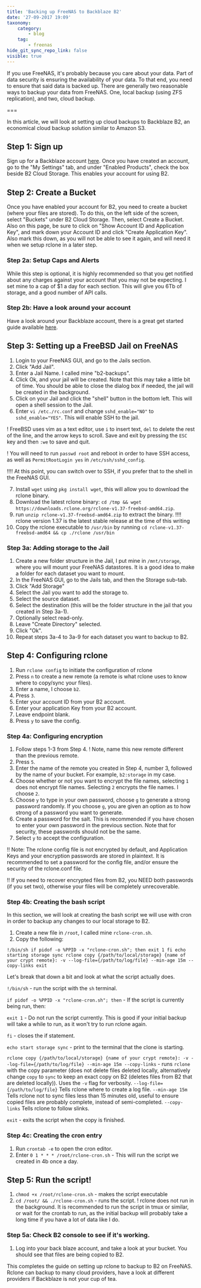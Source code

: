 ```yaml
---
title: 'Backing up FreeNAS to Backblaze B2'
date: '27-09-2017 19:09'
taxonomy:
    category:
        - blog
    tag:
        - freenas
hide_git_sync_repo_link: false
visible: true
---
```


If you use FreeNAS, it's probably because you care about your data. Part of data security is ensuring the availability of your data. To that end, you need to ensure that said data is backed up. There are generally two reasonable ways to backup your data from FreeNAS. One, local backup (using ZFS replication), and two, cloud backup.

===

In this article, we will look at setting up cloud backups to Backblaze B2, an economical cloud backup solution similar to Amazon S3.

## Step 1: Sign up

Sign up for a Backblaze account [here](https://www.backblaze.com/b2/sign-up.html). Once you have created an account, go to the "My Settings" tab, and under "Enabled Products", check the box beside B2 Cloud Storage. This enables your account for using B2.

## Step 2: Create a Bucket

Once you have enabled your account for B2, you need to create a bucket (where your files are stored). To do this, on the left side of the screen, select "Buckets" under B2 Cloud Storage. Then, select Create a Bucket. Also on this page, be sure to click on "Show Account ID and Application Key", and mark down your Account ID and click "Create Application Key". Also mark this down, as you will not be able to see it again, and will need it when we setup rclone in a later step.

### Step 2a: Setup Caps and Alerts

While this step is optional, it is highly recommended so that you get notified about any charges against your account that you may not be expecting. I set mine to a cap of $1 a day for each section. This will give you 6Tb of storage, and a good number of API calls.

### Step 2b: Have a look around your account

Have a look around your Backblaze account, there is a great get started guide available [here](https://www.backblaze.com/b2/docs/).

## Step 3: Setting up a FreeBSD Jail on FreeNAS

1. Login to your FreeNAS GUI, and go to the Jails section.
2. Click "Add Jail".
3. Enter a Jail Name. I called mine "b2-backups".
4. Click Ok, and your jail will be created. Note that this may take a little bit of time. You should be able to close the dialog box if needed, the jail will be created in the background.
5. Click on your Jail and click the "shell" button in the bottom left. This will open a shell session to the Jail.
6. Enter `vi /etc./rc.conf` and change `sshd_enable="NO"` to `sshd_enable="YES"`. This will enable SSH to the jail.

! FreeBSD uses vim as a text editor, use `i` to insert text, `del` to delete the rest of the line, and the arrow keys to scroll. Save and exit by pressing the `ESC` key and then `:we` to save and quit.

! You will need to run `passwd root` and reboot in order to have SSH access, as well as `PermitRootLogin yes` in `/etc/ssh/sshd_config`.

!!!! At this point, you can switch over to SSH, if you prefer that to the shell in the FreeNAS GUI.

7. Install `wget` using `pkg install wget`, this will allow you to download the rclone binary.
8. Download the latest rclone binary: `cd /tmp && wget https://downloads.rclone.org/rclone-v1.37-freebsd-amd64.zip`.
9. run `unzip rclone-v1.37-freebsd-amd64.zip` to extract the binary.
!!!! rclone version 1.37 is the latest stable release at the time of this writing
10. Copy the rclone executable to `/usr/bin` by running `cd rclone-v1.37-freebsd-amd64 && cp ./rclone /usr/bin`

### Step 3a: Adding storage to the Jail

1. Create a new folder structure in the Jail, I put mine in `/mnt/storage`, where you will mount your FreeNAS datastores. It is a good idea to make a folder for each dataset you want to mount.
2. In the FreeNAS GUI, go to the Jails tab, and then the Storage sub-tab.
3. Click "Add Storage"
4. Select the Jail you want to add the storage to.
5. Select the source dataset.
6. Select the destination (this will be the folder structure in the jail that you created in Step 3a-1).
7. Optionally select read-only.
8. Leave "Create Directory" selected.
9. Click "Ok".
10. Repeat steps 3a-4 to 3a-9 for each dataset you want to backup to B2.

## Step 4: Configuring rclone

1. Run `rclone config` to initiate the configuration of rclone
2. Press `n` to create a new remote (a remote is what rclone uses to know where to copy/sync your files).
3. Enter a name, I choose `b2`.
4. Press `3`.
5. Enter your account ID from your B2 account.
6. Enter your application Key from your B2 account.
7. Leave endpoint blank.
8. Press `y` to save the config.

### Step 4a: Configuring encryption

1. Follow steps 1-3 from Step 4.
! Note, name this new remote different than the previous remote.
2. Press `5`.
2. Enter the name of the remote you created in Step 4, number 3, followed by the name of your bucket. For example, `b2:storage` in my case.
3. Choose whether or not you want to encrypt the file names, selecting `1` does not encrypt file names. Selecting `2` encrypts the file names. I choose `2`.
4. Choose `y` to type in your own password, choose `g` to generate a strong password randomly. If you choose `g`, you are given an option as to how strong of a password you want to generate.
5. Create a password for the salt. This is recommended if you have chosen to enter your own password in the previous section. Note that for security, these passwords should not be the same.
6. Select `y` to accept the configuration.

!! Note: The rclone config file is not encrypted by default, and Application Keys and your encryption passwords are stored in plaintext. It is recommended to set a password for the config file, and/or ensure the security of the rclone.conf file.

!! If you need to recover encrypted files from B2, you NEED both passwords (if you set two), otherwise your files will be completely unrecoverable.

### Step 4b: Creating the bash script

In this section, we will look at creating the bash script we will use with cron in order to backup any changes to our local storage to B2.

1. Create a new file in `/root`, I called mine `rclone-cron.sh`.
2. Copy the following:

`!/bin/sh
if pidof -o %PPID -x "rclone-cron.sh"; then
exit 1
fi
echo starting storage sync
rclone copy {/path/to/local/storage} {name of your crypt remote}: -v --log-file={/path/to/log/file} --min-age 15m --copy-links
exit`

Let's break that down a bit and look at what the script actually does.

`!/bin/sh` - run the script with the `sh` terminal.

`if pidof -o %PPID -x "rclone-cron.sh"; then` - If the script is currently being run, then:

`exit 1` - Do not run the script currently. This is good if your initial backup will take a while to run, as it won't try to run rclone again.

`fi` - closes the if statement.

`echo start storage sync` - print to the terminal that the clone is starting.

`rclone copy {/path/to/local/storage} {name of your crypt remote}: -v --log-file={/path/to/log/file} --min-age 15m --copy-links` - runs `rclone` with the copy parameter (does not delete files deleted locally, alternatively change `copy` to `sync` to keep an exact copy on B2 (deletes files from B2 that are deleted locally)). Uses the `-v` flag for verbosity. `--log-file={/path/to/log/file}` Tells rclone where to create a log file. `--min-age 15m` Tells rclone not to sync files less than 15 minutes old, useful to ensure copied files are probably complete, instead of semi-completed. `--copy-links` Tells rclone to follow slinks.

`exit` - exits the script when the copy is finished.

### Step 4c: Creating the cron entry

1. Run `crontab -e` to open the cron editor.
2. Enter `0 1 * * * /root/rclone-cron.sh` - This will run the script we created in 4b once a day.

## Step 5: Run the script!

1. `chmod +x /root/rclone-cron.sh` - makes the script executable
2. `cd /root/ && ./rclone-cron.sh` - runs the script.
! rclone does not run in the background. It is recommended to run the script in tmux or similar, or wait for the crontab to run, as the initial backup will probably take a long time if you have a lot of data like I do.

### Step 5a: Check B2 console to see if it's working.

1. Log into your back blaze account, and take a look at your bucket. You should see that files are being copied to B2.

This completes the guide on setting up rclone to backup to B2 on FreeNAS. Rclone can backup to many cloud providers, have a look at different providers if Backblaze is not your cup of tea.